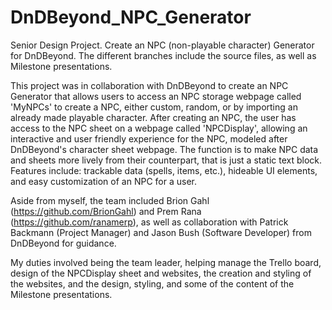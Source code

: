 # DnDBeyond_NPC_Generator
Senior Design Project. Create an NPC (non-playable character) Generator for DnDBeyond. The different branches include the source files, as well as Milestone presentations.

This project was in collaboration with DnDBeyond to create an NPC Generator that allows users to access an NPC storage webpage called 'MyNPCs' to create a NPC, either custom, random, or by importing an already made playable character. After creating an NPC, the user has access to the NPC sheet on a webpage called 'NPCDisplay', allowing an interactive and user friendly experience for the NPC, modeled after DnDBeyond's character sheet webpage. The function is to make NPC data and sheets more lively from their counterpart, that is just a static text block. Features include: trackable data (spells, items, etc.), hideable UI elements, and easy customization of an NPC for a user. 

Aside from myself, the team included Brion Gahl (https://github.com/BrionGahl) and Prem Rana (https://github.com/ranamerp), as well as collaboration with Patrick Backmann (Project Manager) and Jason Bush (Software Developer) from DnDBeyond for guidance.

My duties involved being the team leader, helping manage the Trello board, design of the NPCDisplay sheet and websites, the creation and styling of the websites, and the design, styling, and some of the content of the Milestone presentations.
